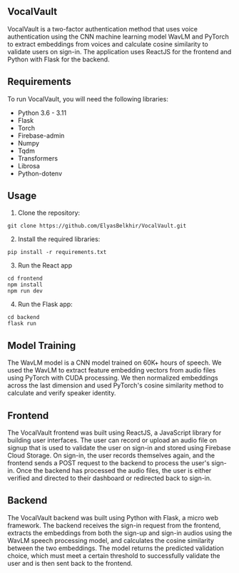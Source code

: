 ## VocalVault
VocalVault is a two-factor authentication method that uses voice authentication using the CNN machine learning model WavLM and PyTorch to extract embeddings from voices and calculate cosine similarity to validate users on sign-in. The application uses ReactJS for the frontend and Python with Flask for the backend.

## Requirements
To run VocalVault, you will need the following libraries:

- Python 3.6 - 3.11
- Flask
- Torch
- Firebase-admin
- Numpy
- Tqdm
- Transformers
- Librosa
- Python-dotenv
  
## Usage
1. Clone the repository: 
```
git clone https://github.com/ElyasBelkhir/VocalVault.git
```
2. Install the required libraries:
```
pip install -r requirements.txt
```
3. Run the React app
```
cd frontend
npm install
npm run dev
```
4. Run the Flask app:
```
cd backend
flask run
```

## Model Training
The WavLM model is a CNN model trained on 60K+ hours of speech. We used the WavLM to extract feature embedding vectors from audio files using PyTorch with CUDA processing. We then normalized embeddings across the last dimension and used PyTorch's cosine similarity method to calculate and verify speaker identity. 

## Frontend
The VocalVault frontend was built using ReactJS, a JavaScript library for building user interfaces. The user can record or upload an audio file on signup that is used to validate the user on sign-in and stored using Firebase Cloud Storage. On sign-in, the user records themselves again, and the frontend sends a POST request to the backend to process the user's sign-in. Once the backend has processed the audio files, the user is either verified and directed to their dashboard or redirected back to sign-in.

## Backend
The VocalVault backend was built using Python with Flask, a micro web framework. The backend receives the sign-in request from the frontend, extracts the embeddings from both the sign-up and sign-in audios using the WavLM speech processing model, and calculates the cosine similarity between the two embeddings. The model returns the predicted validation choice, which must meet a certain threshold to successfully validate the user and is then sent back to the frontend.
